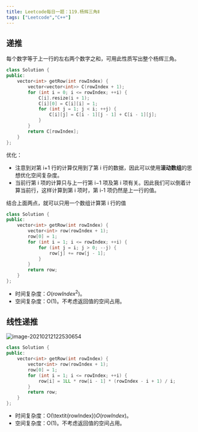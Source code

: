 ```yaml
---
title: Leetcode每日一题：119.杨辉三角Ⅱ
tags: ["Leetcode","C++"]
---
```


## 递推

每个数字等于上一行的左右两个数字之和，可用此性质写出整个杨辉三角。

~~~c++
class Solution {
public:
    vector<int> getRow(int rowIndex) {
        vector<vector<int>> C(rowIndex + 1);
        for (int i = 0; i <= rowIndex; ++i) {
            C[i].resize(i + 1);
            C[i][0] = C[i][i] = 1;
            for (int j = 1; j < i; ++j) {
                C[i][j] = C[i - 1][j - 1] + C[i - 1][j];
            }
        }
        return C[rowIndex];
    }
};
~~~

优化：

* 注意到对第 i+1 行的计算仅用到了第 i 行的数据，因此可以使用**滚动数组**的思想优化空间复杂度。
* 当前行第 i 项的计算只与上一行第 i−1 项及第 i 项有关。因此我们可以倒着计算当前行，这样计算到第 i 项时，第 i-1 项仍然是上一行的值。


结合上面两点，就可以只用一个数组计算第 i 行的值

~~~c++
class Solution {
public:
    vector<int> getRow(int rowIndex) {
        vector<int> row(rowIndex + 1);
        row[0] = 1;
        for (int i = 1; i <= rowIndex; ++i) {
            for (int j = i; j > 0; --j) {
                row[j] += row[j - 1];
            }
        }
        return row;
    }
};
~~~

- 时间复杂度：$O(\textit{rowIndex}^2)$。
- 空间复杂度：O(1)。不考虑返回值的空间占用。

## 线性递推

![image-20210212122530654](https://gitee.com/Cody-sun/cloud-img/raw/master/img/image-20210212122530654.png)

~~~c++
class Solution {
public:
    vector<int> getRow(int rowIndex) {
        vector<int> row(rowIndex + 1);
        row[0] = 1;
        for (int i = 1; i <= rowIndex; ++i) {
            row[i] = 1LL * row[i - 1] * (rowIndex - i + 1) / i;
        }
        return row;
    }
};
~~~

- 时间复杂度：O(\textit{rowIndex})*O*(*rowIndex*)。
- 空间复杂度：O(1)。不考虑返回值的空间占用。